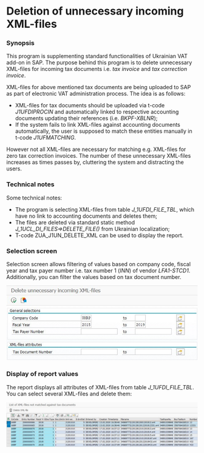 # Deletion of unnecessary incoming XML-files

### Synopsis

This program is supplementing standard functionalities of Ukrainian VAT add-on in SAP. The purpose behind this program is to delete unnecessary XML-files for incoming tax documents i.e. *tax invoice* and *tax correction invoice*. 

XML-files for above mentioned tax documents are being uploaded to SAP as part of electronic VAT administration process. The idea is as follows: 

- XML-files for tax documents should be uploaded via t-code *J1UFDIPROCIN* and automatically linked to respective accounting documents updating their references (i.e. *BKPF-XBLNR*);
- If the system fails to link XML-files against accounting documents automatically, the user is supposed to match these entities manually in t-code *J1UFMATCHING*.

However not all XML-files are necessary for matching e.g. XML-files for zero tax correction invoices. The number of these unnecessary XML-files increases as times passes by, cluttering the system and distracting the users.

### Technical notes

Some technical notes:

- The program is selecting XML-files from table *J_1UFDI_FILE_TBL*, which have no link to accounting documents and deletes them;
- The files are deleted via standard static method *J_1UCL_DI_FILES=>DELETE_FILE()* from Ukrainian localization;
- T-code ZUA_J1UN_DELETE_XML can be used to display the report.

### Selection screen

Selection screen allows filtering of values based on company code, fiscal year and tax payer number i.e. tax number 1 (*INN*) of vendor *LFA1-STCD1*. Additionally, you can filter the values based on tax document number.

![](https://github.com/TheWirtschaftsmann/deleteIncXmlFiles/blob/master/screens/00_selection_screen.jpg)

### Display of report values

The report displays all attributes of XML-files from table *J_1UFDI_FILE_TBL*. You can select several XML-files and delete them:

![](https://github.com/TheWirtschaftsmann/deleteIncXmlFiles/blob/master/screens/01_report_values.jpg)
